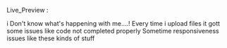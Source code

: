 Live_Preview : 


i Don't know what's happening with me....! 
Every time i upload files it gott some issues like code not completed properly
Sometime responsiveness issues like these kinds of stuff
